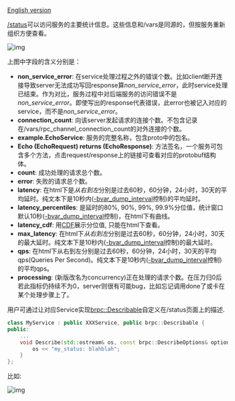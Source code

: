 [English version](../en/status.md)

[/status](http://brpc.baidu.com:8765/status)可以访问服务的主要统计信息。这些信息和/vars是同源的，但按服务重新组织方便查看。

![img](../images/status.png)

上图中字段的含义分别是：

- **non_service_error**: 在service处理过程之外的错误个数。比如client断开连接导致server无法成功写回response算*non_service_error*，此时service处理已结束。作为对比，服务过程中对后端服务的访问错误不是*non_service_error*。即使写出的response代表错误，此error也被记入对应的service，而不是*non_service_error*。
- **connection_count**: 向该server发起请求的连接个数。不包含记录在/vars/rpc_channel_connection_count的对外连接的个数。
- **example.EchoService**: 服务的完整名称，包含proto中的包名。
- **Echo (EchoRequest) returns (EchoResponse)**: 方法签名，一个服务可包含多个方法，点击request/response上的链接可查看对应的protobuf结构体。
- **count**: 成功处理的请求总个数。
- **error**: 失败的请求总个数。
- **latency**: 在html下是*从右到左*分别是过去60秒，60分钟，24小时，30天的平均延时。纯文本下是10秒内([-bvar_dump_interval](http://brpc.baidu.com:8765/flags/bvar_dump_interval)控制)的平均延时。
- **latency_percentiles**: 是延时的80%, 90%, 99%, 99.9%分位值，统计窗口默认10秒([-bvar_dump_interval](http://brpc.baidu.com:8765/flags/bvar_dump_interval)控制)，在html下有曲线。
- **latency_cdf**: 用[CDF](https://en.wikipedia.org/wiki/Cumulative_distribution_function)展示分位值, 只能在html下查看。
- **max_latency**: 在html下*从右到左*分别是过去60秒，60分钟，24小时，30天的最大延时。纯文本下是10秒内([-bvar_dump_interval](http://brpc.baidu.com:8765/flags/bvar_dump_interval)控制)的最大延时。
- **qps**: 在html下从右到左分别是过去60秒，60分钟，24小时，30天的平均qps(Queries Per Second)。纯文本下是10秒内([-bvar_dump_interval](http://brpc.baidu.com:8765/flags/bvar_dump_interval)控制)的平均qps。
- **processing**: (新版改名为concurrency)正在处理的请求个数。在压力归0后若此指标仍持续不为0，server则很有可能bug，比如忘记调用done了或卡在某个处理步骤上了。


用户可通过让对应Service实现[brpc::Describable](https://github.com/brpc/brpc/blob/master/src/brpc/describable.h)自定义在/status页面上的描述.

```c++
class MyService : public XXXService, public brpc::Describable {
public:
    ...
    void Describe(std::ostream& os, const brpc::DescribeOptions& options) const {
        os << "my_status: blahblah";
    }
};
```

比如:

![img](../images/status_2.png)
